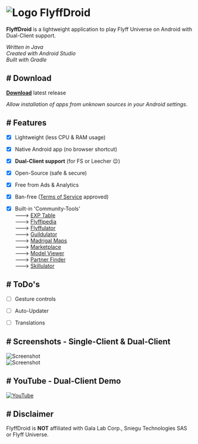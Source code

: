 # ![Logo](https://imguploader.de/images/2022/06/26/ic_launcher5acc11c4a97b1049.png) FlyffDroid

**FlyffDroid** is a lightweight application to play Flyff Universe on Android with Dual-Client support.

*Written in Java  
Created with Android Studio  
Built with Gradle*


## # Download

[**Download**](https://github.com/d3rt0xx/FlyffDroid/releases/download/1.1.1/FlyffDroid_1.1.1.apk) latest release  

*Allow installation of apps from unknown sources in your Android settings.*


## # Features

- [x] Lightweight (less CPU & RAM usage)
- [X] Native Android app (no browser shortcut)
- [x] **Dual-Client support** (for FS or Leecher :wink:)
- [x] Open-Source (safe & secure)
- [x] Free from Ads & Analytics
- [x] Ban-free ([Terms of Service](https://galalab.helpshift.com/a/flyff-universe/?s=tos-privacy-policy&f=terms-of-service&l=en&p=all) approved)
- [x] Built-in 'Community-Tools'  
---> [EXP Table](https://flyff.me)  
---> [Flyffipedia](https://flyffipedia.com)  
---> [Flyffulator](https://flyffulator.com)  
---> [Guildulator](https://guildulator.vercel.app)  
---> [Madrigal Maps](https://www.madrigalmaps.com)  
---> [Marketplace](https://flyffutools.com/marketplace)  
---> [Model Viewer](https://flyffmodelviewer.com)  
---> [Partner Finder](https://flyffuinfo.com/partner-finder)  
---> [Skillulator](https://skillulator.com)  


## # ToDo's

- [ ] Gesture controls
- [ ] Auto-Updater
- [ ] Translations


## # Screenshots - Single-Client & Dual-Client

![Screenshot](https://imguploader.de/images/2022/06/28/single.png)  
![Screenshot](https://imguploader.de/images/2022/06/28/multi.png)


## # YouTube - Dual-Client Demo

[![YouTube](https://imguploader.de/images/2022/06/28/video.png)](https://www.youtube.com/watch?v=bY8VQP32aOA)


## # Disclaimer

FlyffDroid is **NOT** affiliated with Gala Lab Corp., Sniegu Technologies SAS or Flyff Universe.
